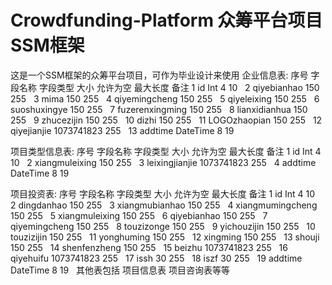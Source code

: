 # Crowdfunding-Platform 众筹平台项目 SSM框架
这是一个SSM框架的众筹平台项目，可作为毕业设计来使用
企业信息表:
序号	字段名称	字段类型	大小	允许为空	最大长度	备注
1	id	Int	4		10	 
2	qiyebianhao		150		255	 
3	mima		150		255	 
4	qiyemingcheng		150		255	 
5	qiyeleixing		150		255	 
6	suoshuxingye		150		255	 
7	fuzerenxingming		150		255	 
8	lianxidianhua		150		255	 
9	zhucezijin		150		255	 
10	dizhi		150		255	 
11	LOGOzhaopian		150		255	 
12	qiyejianjie		1073741823		255	 
13	addtime	DateTime	8		19	 
 
项目类型信息表:
序号	字段名称	字段类型	大小	允许为空	最大长度	备注
1	id	Int	4		10	 
2	xiangmuleixing		150		255	 
3	leixingjianjie		1073741823		255	 
4	addtime	DateTime	8		19	 
 
项目投资表:
序号	字段名称	字段类型	大小	允许为空	最大长度	备注
1	id	Int	4		10	 
2	dingdanhao		150		255	 
3	xiangmubianhao		150		255	 
4	xiangmumingcheng		150		255	 
5	xiangmuleixing		150		255	 
6	qiyebianhao		150		255	 
7	qiyemingcheng		150		255	 
8	touzizonge		150		255	 
9	yichouzijin		150		255	 
10	touzizijin		150		255	 
11	yonghuming		150		255	 
12	xingming		150		255	 
13	shouji		150		255	 
14	shenfenzheng		150		255	 
15	beizhu		1073741823		255	 
16	qiyehuifu		1073741823		255	 
17	issh		30		255	 
18	iszf		30		255	 
19	addtime	DateTime	8		19	 
 其他表包括
项目信息表
项目咨询表等等
